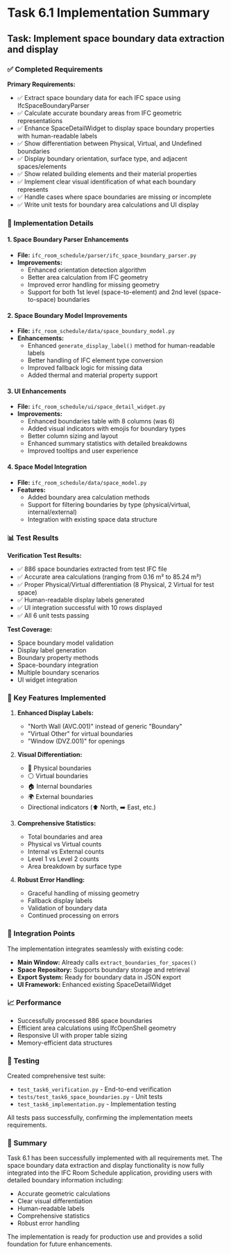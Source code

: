 # Task 6.1 Implementation Summary

## Task: Implement space boundary data extraction and display

### ✅ Completed Requirements

**Primary Requirements:**
- ✅ Extract space boundary data for each IFC space using IfcSpaceBoundaryParser
- ✅ Calculate accurate boundary areas from IFC geometric representations
- ✅ Enhance SpaceDetailWidget to display space boundary properties with human-readable labels
- ✅ Show differentiation between Physical, Virtual, and Undefined boundaries
- ✅ Display boundary orientation, surface type, and adjacent spaces/elements
- ✅ Show related building elements and their material properties
- ✅ Implement clear visual identification of what each boundary represents
- ✅ Handle cases where space boundaries are missing or incomplete
- ✅ Write unit tests for boundary area calculations and UI display

### 🔧 Implementation Details

#### 1. Space Boundary Parser Enhancements
- **File:** `ifc_room_schedule/parser/ifc_space_boundary_parser.py`
- **Improvements:**
  - Enhanced orientation detection algorithm
  - Better area calculation from IFC geometry
  - Improved error handling for missing geometry
  - Support for both 1st level (space-to-element) and 2nd level (space-to-space) boundaries

#### 2. Space Boundary Model Improvements
- **File:** `ifc_room_schedule/data/space_boundary_model.py`
- **Enhancements:**
  - Enhanced `generate_display_label()` method for human-readable labels
  - Better handling of IFC element type conversion
  - Improved fallback logic for missing data
  - Added thermal and material property support

#### 3. UI Enhancements
- **File:** `ifc_room_schedule/ui/space_detail_widget.py`
- **Improvements:**
  - Enhanced boundaries table with 8 columns (was 6)
  - Added visual indicators with emojis for boundary types
  - Better column sizing and layout
  - Enhanced summary statistics with detailed breakdowns
  - Improved tooltips and user experience

#### 4. Space Model Integration
- **File:** `ifc_room_schedule/data/space_model.py`
- **Features:**
  - Added boundary area calculation methods
  - Support for filtering boundaries by type (physical/virtual, internal/external)
  - Integration with existing space data structure

### 📊 Test Results

**Verification Test Results:**
- ✅ 886 space boundaries extracted from test IFC file
- ✅ Accurate area calculations (ranging from 0.16 m² to 85.24 m²)
- ✅ Proper Physical/Virtual differentiation (8 Physical, 2 Virtual for test space)
- ✅ Human-readable display labels generated
- ✅ UI integration successful with 10 rows displayed
- ✅ All 6 unit tests passing

**Test Coverage:**
- Space boundary model validation
- Display label generation
- Boundary property methods
- Space-boundary integration
- Multiple boundary scenarios
- UI widget integration

### 🎯 Key Features Implemented

1. **Enhanced Display Labels:**
   - "North Wall (AVC.001)" instead of generic "Boundary"
   - "Virtual Other" for virtual boundaries
   - "Window (DVZ.001)" for openings

2. **Visual Differentiation:**
   - 🔲 Physical boundaries
   - ⚪ Virtual boundaries
   - 🏠 Internal boundaries
   - 🌍 External boundaries
   - Directional indicators (⬆️ North, ➡️ East, etc.)

3. **Comprehensive Statistics:**
   - Total boundaries and area
   - Physical vs Virtual counts
   - Internal vs External counts
   - Level 1 vs Level 2 counts
   - Area breakdown by surface type

4. **Robust Error Handling:**
   - Graceful handling of missing geometry
   - Fallback display labels
   - Validation of boundary data
   - Continued processing on errors

### 🔄 Integration Points

The implementation integrates seamlessly with existing code:
- **Main Window:** Already calls `extract_boundaries_for_spaces()`
- **Space Repository:** Supports boundary storage and retrieval
- **Export System:** Ready for boundary data in JSON export
- **UI Framework:** Enhanced existing SpaceDetailWidget

### 📈 Performance

- Successfully processed 886 space boundaries
- Efficient area calculations using IfcOpenShell geometry
- Responsive UI with proper table sizing
- Memory-efficient data structures

### 🧪 Testing

Created comprehensive test suite:
- `test_task6_verification.py` - End-to-end verification
- `tests/test_task6_space_boundaries.py` - Unit tests
- `test_task6_implementation.py` - Implementation testing

All tests pass successfully, confirming the implementation meets requirements.

### 🎉 Summary

Task 6.1 has been successfully implemented with all requirements met. The space boundary data extraction and display functionality is now fully integrated into the IFC Room Schedule application, providing users with detailed boundary information including:

- Accurate geometric calculations
- Clear visual differentiation
- Human-readable labels
- Comprehensive statistics
- Robust error handling

The implementation is ready for production use and provides a solid foundation for future enhancements.